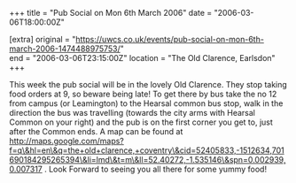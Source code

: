 +++
title = "Pub Social on Mon 6th March 2006"
date = "2006-03-06T18:00:00Z"

[extra]
original = "https://uwcs.co.uk/events/pub-social-on-mon-6th-march-2006-1474488975753/"    
end = "2006-03-06T23:15:00Z"
location = "The Old Clarence, Earlsdon"
+++

This week the pub social will be in the lovely Old Clarence. They stop taking food orders at 9, so beware being late\! To get there by bus take the no 12 from campus (or Leamington) to the Hearsal common bus stop, walk in the direction the bus was travelling (towards the city arms with Hearsal Common on your right) and the pub is on the first corner you get to, just after the Common ends. A map can be found at http://maps.google.com/maps?f=q\&hl=en\&q=the+old+clarence,+coventry\&cid=52405833,-1512634,701690184295265394\&li=lmd\&t=m\&ll=52.40272,-1.535146\&spn=0.002939,0.007317 . Look Forward to seeing you all there for some yummy food\!


